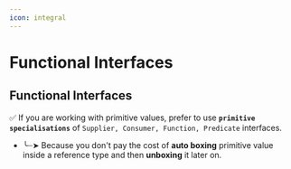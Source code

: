 ```yaml
---
icon: integral
---
```


# Functional Interfaces

## Functional Interfaces

✅️  If you are working with primitive values, prefer to use **`primitive specialisations`** of  `Supplier, Consumer, Function, Predicate` interfaces.

* ╰┈➤ Because you don't pay the cost of **auto boxing** primitive value inside a reference type and then **unboxing** it later on.
